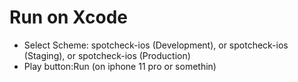 # Run on Xcode
- Select Scheme: spotcheck-ios (Development), or spotcheck-ios (Staging), or spotcheck-ios (Production)
- Play button:Run (on iphone 11 pro or somethin)